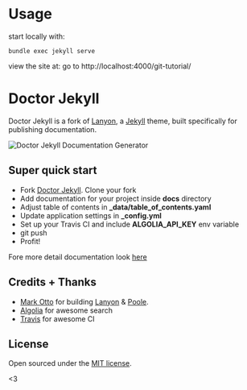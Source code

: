 # Usage

start locally with:

```
bundle exec jekyll serve
```

view the site at:
go to http://localhost:4000/git-tutorial/

# Doctor Jekyll

Doctor Jekyll is a fork of [Lanyon](https://github.com/poole/lanyon), a [Jekyll](http://jekyllrb.com) theme, built specifically for publishing documentation.

![Doctor Jekyll Documentation Generator](.github/doctor-jekyll.png)

## Super quick start

- Fork [Doctor Jekyll](https://github.com/bakery/doctor-jekyll). Clone your fork
- Add documentation for your project inside **docs** directory
- Adjust table of contents in **_data/table_of_contents.yaml**
- Update application settings in **_config.yml**
- Set up your Travis CI and include **ALGOLIA_API_KEY** env variable
- git push
- Profit!

Fore more detail documentation look [here](https://bakery.github.io/doctor-jekyll/)

## Credits + Thanks

- [Mark Otto](https://github.com/mdo) for building [Lanyon](https://github.com/poole/lanyon) & [Poole](https://github.com/poole/poole).
- [Algolia](http://algolia.com) for awesome search
- [Travis](https://travis-ci.org) for awesome CI

## License

Open sourced under the [MIT license](LICENSE.md).

<3
